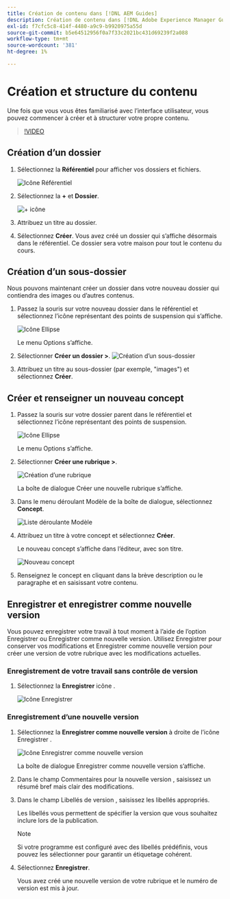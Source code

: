```yaml
---
title: Création de contenu dans [!DNL AEM Guides]
description: Création de contenu dans [!DNL Adobe Experience Manager Guides]
exl-id: f7cfc5c8-414f-4480-a9c9-b9920975a55d
source-git-commit: b5e64512956f0a7f33c2021bc431d69239f2a088
workflow-type: tm+mt
source-wordcount: '381'
ht-degree: 1%

---
```


# Création et structure du contenu

Une fois que vous vous êtes familiarisé avec l’interface utilisateur, vous pouvez commencer à créer et à structurer votre propre contenu.

>[!VIDEO](https://video.tv.adobe.com/v/336657?quality=12&learn=on)

## Création d’un dossier

1. Sélectionnez la **Référentiel** pour afficher vos dossiers et fichiers.

   ![Icône Référentiel](images/common/repository-icon.png)

1. Sélectionnez la **+** et **Dossier**.

   ![+ icône](images/lesson-3/+-icon.png)
1. Attribuez un titre au dossier.
1. Sélectionnez **Créer**.
Vous avez créé un dossier qui s’affiche désormais dans le référentiel. Ce dossier sera votre maison pour tout le contenu du cours.

## Création d’un sous-dossier

Nous pouvons maintenant créer un dossier dans votre nouveau dossier qui contiendra des images ou d’autres contenus.

1. Passez la souris sur votre nouveau dossier dans le référentiel et sélectionnez l’icône représentant des points de suspension qui s’affiche.

   ![Icône Ellipse](images/lesson-3/ellipses-icon.png)

   Le menu Options s’affiche.
1. Sélectionner **Créer un dossier \>**.
   ![Création d’un sous-dossier](images/lesson-3/create-subfolder-with-markings.png)

1. Attribuez un titre au sous-dossier (par exemple, &quot;images&quot;) et sélectionnez **Créer**.

## Créer et renseigner un nouveau concept

1. Passez la souris sur votre dossier parent dans le référentiel et sélectionnez l’icône représentant des points de suspension.

   ![Icône Ellipse](images/lesson-3/ellipses-icon.png)

   Le menu Options s’affiche.
1. Sélectionner **Créer une rubrique \>**.

   ![Création d’une rubrique](images/lesson-3/create-topic-with-markings.png)

   La boîte de dialogue Créer une nouvelle rubrique s’affiche.

1. Dans le menu déroulant Modèle de la boîte de dialogue, sélectionnez **Concept**.

   ![Liste déroulante Modèle](images/lesson-3/dropdown-with-markings.png)

1. Attribuez un titre à votre concept et sélectionnez **Créer**.

   Le nouveau concept s’affiche dans l’éditeur, avec son titre.

   ![Nouveau concept](images/lesson-3/new-concept.png)

1. Renseignez le concept en cliquant dans la brève description ou le paragraphe et en saisissant votre contenu.

## Enregistrer et enregistrer comme nouvelle version

Vous pouvez enregistrer votre travail à tout moment à l’aide de l’option Enregistrer ou Enregistrer comme nouvelle version. Utilisez Enregistrer pour conserver vos modifications et Enregistrer comme nouvelle version pour créer une version de votre rubrique avec les modifications actuelles.

### Enregistrement de votre travail sans contrôle de version

1. Sélectionnez la **Enregistrer** icône .

   ![Icône Enregistrer](images/common/save.png)

### Enregistrement d’une nouvelle version

1. Sélectionnez la **Enregistrer comme nouvelle version** à droite de l’icône Enregistrer .

   ![Icône Enregistrer comme nouvelle version](images/common/save-as-new-version.png)

   La boîte de dialogue Enregistrer comme nouvelle version s’affiche.

1. Dans le champ Commentaires pour la nouvelle version , saisissez un résumé bref mais clair des modifications.
1. Dans le champ Libellés de version , saisissez les libellés appropriés.

   Les libellés vous permettent de spécifier la version que vous souhaitez inclure lors de la publication.

   >[!NOTE]
   > 
   > Si votre programme est configuré avec des libellés prédéfinis, vous pouvez les sélectionner pour garantir un étiquetage cohérent.
1. Sélectionnez **Enregistrer**.

   Vous avez créé une nouvelle version de votre rubrique et le numéro de version est mis à jour.
